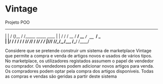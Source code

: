 # Vintage
Projeto POO

 _    ___       __                 
| |  / (_)___  / /_____ _____ ____ 
| | / / / __ \/ __/ __ `/ __ `/ _ \
| |/ / / / / / /_/ /_/ / /_/ /  __/
|___/_/_/ /_/\__/\__,_/\__, /\___/ 
                      /____/       

Considere que se pretende construir um sistema de marketplace Vintage que permite a compra e venda
de artigos novos e usados de vários tipos. No marketplace, os utilizadores registados assumem o papel de
vendedor ou comprador. Os vendedores podem adicionar novos artigos para venda. Os compradores podem
optar pela compra dos artigos disponíveis. Todas as compras e vendas são geridas a partir deste sistema
